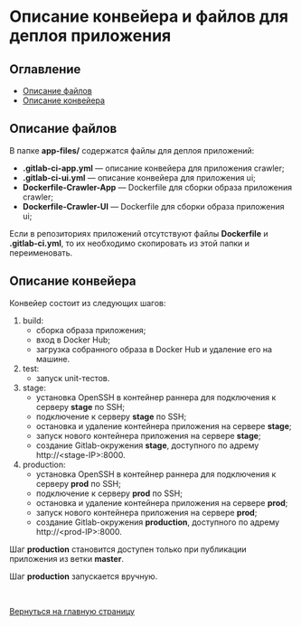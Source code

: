 # Описание конвейера и файлов для деплоя приложения
## Оглавление
- [Описание файлов](#описание-файлов)
- [Описание конвейера](#описание-конвейера)

## Описание файлов
В папке **app-files/** содержатся файлы для деплоя приложений:
- **.gitlab-ci-app.yml** — описание конвейера для приложения crawler;
- **.gitlab-ci-ui.yml** — описание конвейера для приложения ui;
- **Dockerfile-Crawler-App** — Dockerfile для сборки образа приложения crawler;
- **Dockerfile-Crawler-UI** — Dockerfile для сборки образа приложения ui;

Если в репозиториях приложений отсутствуют файлы **Dockerfile** и **.gitlab-ci.yml**, то их необходимо скопировать из этой папки и переименовать.

## Описание конвейера
Конвейер состоит из следующих шагов:
1. build:
    - сборка образа приложения;
    - вход в Docker Hub;
    - загрузка собранного образа в Docker Hub и удаление его на машине.
2. test:
    - запуск unit-тестов.
3. stage:
    - установка OpenSSH в контейнер раннера для подключения к серверу **stage** по SSH;
    - подключение к серверу **stage** по SSH;
    - остановка и удаление контейнера приложения на сервере **stage**;
    - запуск нового контейнера приложения на сервере **stage**;
    - создание Gitlab-окружения **stage**, доступного по адрему http://\<stage-IP\>:8000.
4. production:
    - установка OpenSSH в контейнер раннера для подключения к серверу **prod** по SSH;
    - подключение к серверу **prod** по SSH;
    - остановка и удаление контейнера приложения на сервере **prod**;
    - запуск нового контейнера приложения на сервере **prod**;
    - создание Gitlab-окружения **production**, доступного по адрему http://\<prod-IP\>:8000.

Шаг **production** становится доступен только при публикации приложения из ветки **master**.

Шаг **production** запускается вручную.

<br/>

[Вернуться на главную страницу](../README.md)
